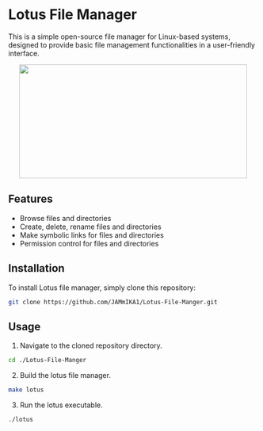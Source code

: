 # Lotus File Manager

This is a simple open-source file manager for Linux-based systems, designed to provide basic file management functionalities in a user-friendly interface.
<br>
<p align="center">
  <img width="460" height="230" src="https://github.com/JAMmIKA1/Lotus-File-Manager/assets/123016257/e1aedc3e-f707-4196-a9ae-f2861561e16b">
</p>

## Features

- Browse files and directories
- Create, delete, rename files and directories
- Make symbolic links for  files and directories
- Permission control for files and directories

## Installation

To install Lotus file manager, simply clone this repository:

```bash
git clone https://github.com/JAMmIKA1/Lotus-File-Manger.git
```

## Usage

1. Navigate to the cloned repository directory.
```bash
cd ./Lotus-File-Manger
```

2. Build the lotus file manager.

```bash
make lotus
```

3. Run the lotus executable.

```bash
./lotus
```
